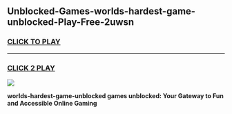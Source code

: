 
## Unblocked-Games-worlds-hardest-game-unblocked-Play-Free-2uwsn
<h3>
<a href="https://premium76.site?title=worlds-hardest-game-unblocked&ref=18A1">CLICK TO PLAY</a></h3>
<hr>

<h3>
<a href="https://premium76.site?title=worlds-hardest-game-unblocked&ref=18A1">CLICK 2 PLAY</a>
  
</h3>

<a href="https://premium76.site?title=worlds-hardest-game-unblocked&ref=18A1"><img src="https://clearcache.store/games.png"></a>


**worlds-hardest-game-unblocked games unblocked: Your Gateway to Fun and Accessible Online Gaming**
